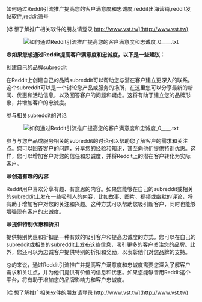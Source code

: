 如何通过Reddit引流推广提高您的客户满意度和忠诚度,reddit出海营销,reddit发帖软件,reddit筛号

[😍想了解推广相关软件的朋友请登录 http://www.vst.tw](http://www.vst.tw)

 <center><img src="https://vst.tw/MP4/tuiguang/png/4.png" alt="如何通过Reddit引流推广提高您的客户满意度和忠诚度_0____.txt"></center>

**😄如果您想通过Reddit提高客户满意度和忠诚度，以下是一些建议：**

创建自己的品牌subreddit

在Reddit上创建自己的品牌subreddit可以帮助您与潜在客户建立更深入的联系。这个subreddit可以是一个讨论您产品或服务的场所，在这里您可以分享最新的新闻、优惠和活动信息，以及回答客户的问题和疑虑。这将有助于建立您的品牌形象，并增加客户的忠诚度。

参与相关subreddit的讨论

 <center><img src="https://vst.tw/MP4/tuiguang/png/0.png" alt="如何通过Reddit引流推广提高您的客户满意度和忠诚度_0____.txt"></center>

参与与您产品或服务相关的subreddit的讨论可以帮助您了解客户的需求和关注点。您可以回答客户的问题，分享您的经验和知识，甚至向他们提供特别优惠。这样，您可以增加客户对您的信任和忠诚度，并将Reddit上的潜在客户转化为实际客户。

**😄创造有趣的内容**

Reddit用户喜欢分享有趣、有意思的内容。如果您能够在自己的subreddit或相关的subreddit上发布一些吸引人的内容，比如故事、图片、视频或幽默的评论，将有助于增加客户对您的关注和兴趣。这种方式可以帮助您吸引新客户，同时也能够增强现有客户的忠诚度。

**😄提供特别优惠和折扣**

提供特别优惠和折扣是一种有效的吸引客户和提高忠诚度的方式。您可以在自己的subreddit或相关的subreddit上发布这些信息，吸引更多的客户关注您的品牌。此外，您还可以为忠诚客户提供特别的折扣和奖励，以表彰他们对您品牌的支持。

总的来说，通过Reddit引流推广并提高客户满意度和忠诚度需要您深入了解客户需求和关注点，并为他们提供有价值的信息和优惠。如果您能够善用Reddit这个平台，将有助于增加您的品牌影响力和客户忠诚度。

[😍想了解推广相关软件的朋友请登录 http://www.vst.tw](http://www.vst.tw)



